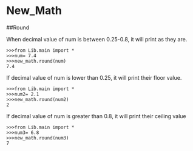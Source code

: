 # New_Math

##Round

When decimal value of num is between 
0.25-0.8, it will print as they are.

```
>>>from Lib.main import *
>>>num= 7.4
>>>new_math.round(num)
7.4
```

If decimal value of num is lower than 
0.25, it will print their floor value.

```
>>>from Lib.main import *
>>>num2= 2.1
>>>new_math.round(num2)
2
```

If decimal value of num is greater than 0.8,
it will print their ceiling value
```
>>>from Lib.main import *
>>>num3= 6.8 
>>>new_math.round(num3)
7
```
